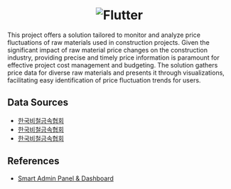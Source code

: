 <a>
  <h1 align="center">
    <picture>
      <source srcset="https://i.namu.wiki/i/ZGYJekXFj1Ppg6yTO5FXe4zSUtfUvLGQbc2FZj5gQSHybGbFofumFKGkWS24qHEsrsI5DQsM2WqQy61PWnPzL6oyhVUPE3x9mon_A8i9oNmK9WbZcd074cfQsjZzTdfpVDMP9fV-rzPk4AoUKtnCAw.svg">
      <img alt="Flutter" src="https://i.namu.wiki/i/ZGYJekXFj1Ppg6yTO5FXe4zSUtfUvLGQbc2FZj5gQSHybGbFofumFKGkWS24qHEsrsI5DQsM2WqQy61PWnPzL6oyhVUPE3x9mon_A8i9oNmK9WbZcd074cfQsjZzTdfpVDMP9fV-rzPk4AoUKtnCAw.svg">
    </picture>
  </h1>
</a>

This project offers a solution tailored to monitor and analyze price fluctuations of raw materials used in construction projects.
Given the significant impact of raw material price changes on the construction industry, providing precise and timely price information is paramount for effective project cost management and budgeting.
The solution gathers price data for diverse raw materials and presents it through visualizations, facilitating easy identification of price fluctuation trends for users.

## Data Sources

* [한국비철금속협회](https://www.nonferrous.or.kr/)
* [한국비철금속협회](https://www.nonferrous.or.kr/)
* [한국비철금속협회](https://www.nonferrous.or.kr/)


## References

* [Smart Admin Panel & Dashboard](https://github.com/deniscolak/smart-admin-dashboard)